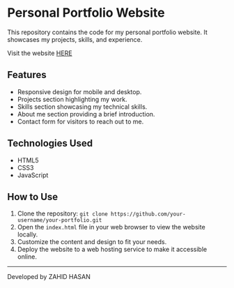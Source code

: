 # Personal Portfolio Website

This repository contains the code for my personal portfolio website. It showcases my projects, skills, and experience.

Visit the website [HERE](https://zahid-hasan-007.github.io/Zahid-portfolio-website.github.io/)

## Features

- Responsive design for mobile and desktop.
- Projects section highlighting my work.
- Skills section showcasing my technical skills.
- About me section providing a brief introduction.
- Contact form for visitors to reach out to me.

## Technologies Used

- HTML5
- CSS3
- JavaScript

## How to Use

1. Clone the repository: `git clone https://github.com/your-username/your-portfolio.git`
2. Open the `index.html` file in your web browser to view the website locally.
3. Customize the content and design to fit your needs.
4. Deploy the website to a web hosting service to make it accessible online.

---

Developed by ZAHID HASAN

